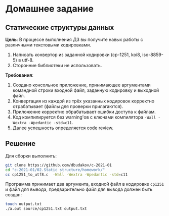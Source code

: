 # Домашнее задание

## Статические структуры данных

**Цель**: В процессе выполнения ДЗ вы получите навык работы с различными текстовыми кодировками.  

1. Написать конвертор из заданной кодировки (cp-1251, koi8, iso-8859-5) в utf-8.  
2. Сторонние библиотеки не использовать.  

**Требования**:

1. Создано консольное приложение, принимающее аргументами командной строки входной файл, заданную кодировку и выходной файл.  
2. Конвертация из каждой из трёх указанных кодировок корректно отрабатывает (файлы для проверки прилагаются).  
3. Приложение корректно обрабатывает ошибки доступа к файлам.  
4. Код компилируется без warning'ов с ключами компилятора `-Wall -Wextra -Wpedantic -std=c11`.  
5. Далее успешность определяется code review.  
  
## Решение

Для сборки выполнить:

```sh
git clone https://github.com/dbudakov/c-2021-01
cd "c-2021-01/02.Static structure/homework/"
cc cp1251_to_utf8.c  -Wall -Wextra -Wpedantic -std=c11
```

Программа принимает два аргумента, входной файл в кодировке `сp1251` и файл для вывода, предварительно файл для вывода должен быть создан:

```sh
touch output.txt
./a.out source/cp1251.txt output.txt
```

